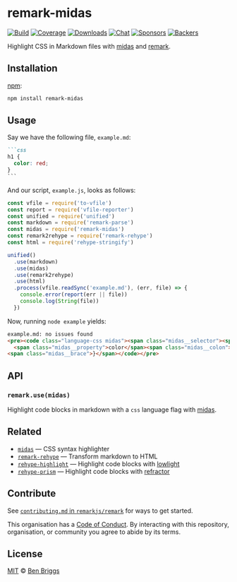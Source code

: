 # remark-midas

[![Build][build-badge]][build]
[![Coverage][coverage-badge]][coverage]
[![Downloads][downloads-badge]][downloads]
[![Chat][chat-badge]][chat]
[![Sponsors][sponsors-badge]][collective]
[![Backers][backers-badge]][collective]

Highlight CSS in Markdown files with [midas][] and [remark][].

## Installation

[npm][]:

```bash
npm install remark-midas
```

## Usage

Say we have the following file, `example.md`:

````markdown
```css
h1 {
  color: red;
}
```
````

And our script, `example.js`, looks as follows:

```javascript
const vfile = require('to-vfile')
const report = require('vfile-reporter')
const unified = require('unified')
const markdown = require('remark-parse')
const midas = require('remark-midas')
const remark2rehype = require('remark-rehype')
const html = require('rehype-stringify')

unified()
  .use(markdown)
  .use(midas)
  .use(remark2rehype)
  .use(html)
  .process(vfile.readSync('example.md'), (err, file) => {
    console.error(report(err || file))
    console.log(String(file))
  })
```

Now, running `node example` yields:

```html
example.md: no issues found
<pre><code class="language-css midas"><span class="midas__selector"><span class="midas__tag">h1</span></span> <span class="midas__brace">{</span>
  <span class="midas__property">color</span><span class="midas__colon">: </span><span class="midas__value"><span class="midas__word">red</span></span><span class="midas__semicolon">;</span>
<span class="midas__brace">}</span></code></pre>
```

## API

### `remark.use(midas)`

Highlight code blocks in markdown with a `css` language flag with [midas][].

## Related

*   [`midas`](https://github.com/ben-eb/midas)
    — CSS syntax highlighter
*   [`remark-rehype`](https://github.com/remarkjs/remark-rehype)
    — Transform markdown to HTML
*   [`rehype-highlight`](https://github.com/rehypejs/rehype-highlight)
    — Highlight code blocks with [lowlight](https://github.com/wooorm/lowlight)
*   [`rehype-prism`](https://github.com/mapbox/rehype-prism)
    — Highlight code blocks with [refractor](https://github.com/wooorm/refractor)

## Contribute

See [`contributing.md` in `remarkjs/remark`][contributing] for ways to get
started.

This organisation has a [Code of Conduct][coc].  By interacting with this
repository, organisation, or community you agree to abide by its terms.

## License

[MIT][license] © [Ben Briggs][author]

<!-- Definitions -->

[build-badge]: https://img.shields.io/travis/remarkjs/remark-midas.svg

[build]: https://travis-ci.org/remarkjs/remark-midas

[coverage-badge]: https://img.shields.io/codecov/c/github/remarkjs/remark-midas.svg

[coverage]: https://codecov.io/github/remarkjs/remark-midas

[downloads-badge]: https://img.shields.io/npm/dm/remark-midas.svg

[downloads]: https://www.npmjs.com/package/remark-midas

[chat-badge]: https://img.shields.io/badge/join%20the%20community-on%20spectrum-7b16ff.svg

[chat]: https://spectrum.chat/unified/remark

[sponsors-badge]: https://opencollective.com/unified/sponsors/badge.svg

[backers-badge]: https://opencollective.com/unified/backers/badge.svg

[collective]: https://opencollective.com/unified

[contributing]: https://github.com/remarkjs/remark/blob/master/contributing.md

[coc]: https://github.com/remarkjs/remark/blob/master/code-of-conduct.md

[npm]: https://docs.npmjs.com/cli/install

[license]: license

[author]: http://beneb.info

[remark]: https://github.com/remarkjs/remark

[midas]: https://github.com/ben-eb/midas
